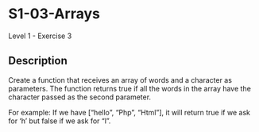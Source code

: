 # S1-03-Arrays 
  Level 1 - Exercise 3

## Description 
Create a function that receives an array of words and a character as parameters. 
The function returns true if all the words in the array have the character passed as the second parameter.

For example: 
If we have [“hello”, “Php”, “Html”], it will return true if we ask for ‘h’ but false if we ask for “l”.

